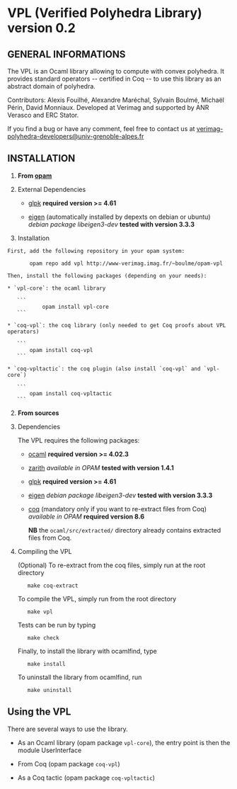 # VPL (Verified Polyhedra Library) version 0.2

## GENERAL INFORMATIONS

The VPL is an Ocaml library allowing to compute with convex polyhedra.
It provides standard operators -- certified in Coq -- to use this library as an abstract domain of polyhedra.

Contributors: Alexis Fouilhé, Alexandre Maréchal, Sylvain Boulmé, Michaël Périn, David Monniaux.
Developed at Verimag and supported by ANR Verasco and ERC Stator.

If you find a bug or have any comment, feel free to contact us at verimag-polyhedra-developers@univ-grenoble-alpes.fr

## INSTALLATION

1. __From [opam](https://opam.ocaml.org/)__
	
  1. External Dependencies
	
     * [glpk](https://www.gnu.org/software/glpk/)
        __required version >= 4.61__

     * [eigen](http://eigen.tuxfamily.org/)
        (automatically installed by depexts on debian or ubuntu)
        _debian package libeigen3-dev_
         __tested with version 3.3.3__

  2. Installation
	
    First, add the following repository in your opam system:

           opam repo add vpl http://www-verimag.imag.fr/~boulme/opam-vpl

    Then, install the following packages (depending on your needs):

    * `vpl-core`: the ocaml library

       ```
               opam install vpl-core
       ```

    * `coq-vpl`: the coq library (only needed to get Coq proofs about VPL operators)

       ```
	       opam install coq-vpl
       ```

    * `coq-vpltactic`: the coq plugin (also install `coq-vpl` and `vpl-core`)

       ```
	       opam install coq-vpltactic
       ```

2. __From sources__

  1. Dependencies

     The VPL requires the following packages:
	
     * [ocaml](http://caml.inria.fr/ocaml/index.en.html)
     __required version >= 4.02.3__
	
     * [zarith](https://forge.ocamlcore.org/projects/zarith)
     _available in OPAM_
     __tested with version 1.4.1__

     * [glpk](https://www.gnu.org/software/glpk/)
     __required version >= 4.61__

     * [eigen](http://eigen.tuxfamily.org/)
     _debian package libeigen3-dev_
     __tested with version 3.3.3__
	
     * [coq](https://coq.inria.fr/)
       (mandatory only if you want to re-extract files from Coq)
       _available in OPAM_
       __required version 8.6__

       __NB__ the `ocaml/src/extracted/` directory already contains extracted files from Coq.

  2. Compiling the VPL

     (Optional) To re-extract from the coq files, simply run at the root directory

            make coq-extract

     To compile the VPL, simply run from the root directory
	
            make vpl
	
     Tests can be run by typing

            make check

     Finally, to install the library with ocamlfind, type

            make install
	
     To uninstall the library from ocamlfind, run

            make uninstall


## Using the VPL

There are several ways to use the library.

* As an Ocaml library (opam package `vpl-core`),
the entry point is then the module UserInterface

* From Coq (opam package `coq-vpl`)

* As a Coq tactic (opam package `coq-vpltactic`)
